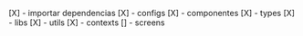 [X] - importar dependencias
[X] - configs
[X] - componentes 
[X] - types
[X] - libs
[X] - utils
[X] - contexts
[] - screens